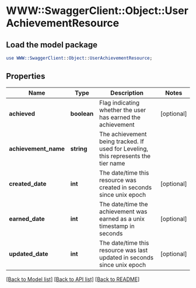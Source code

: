 # WWW::SwaggerClient::Object::UserAchievementResource

## Load the model package
```perl
use WWW::SwaggerClient::Object::UserAchievementResource;
```

## Properties
Name | Type | Description | Notes
------------ | ------------- | ------------- | -------------
**achieved** | **boolean** | Flag indicating whether the user has earned the achievement | [optional] 
**achievement_name** | **string** | The achievement being tracked.  If used for Leveling, this represents the tier name | 
**created_date** | **int** | The date/time this resource was created in seconds since unix epoch | [optional] 
**earned_date** | **int** | The date/time the achievement was earned as a unix timestamp in seconds | [optional] 
**updated_date** | **int** | The date/time this resource was last updated in seconds since unix epoch | [optional] 

[[Back to Model list]](../README.md#documentation-for-models) [[Back to API list]](../README.md#documentation-for-api-endpoints) [[Back to README]](../README.md)


